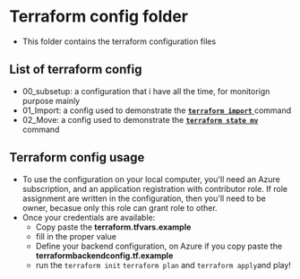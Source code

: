 # Terraform config folder

- This folder contains the terraform configuration files

## List of terraform config

- 00_subsetup: a configuration that i have all the time, for monitorign purpose mainly
- 01_Import: a config used to demonstrate the <a href="https://www.terraform.io/docs/cli/import/index.html" target="_blank"> **`terraform import`** </a> command
- 02_Move: a config used to demonstrate the <a href="https://www.terraform.io/docs/cli/commands/state/mv.html" target="_blank"> **`terraform state mv`** </a> command

## Terraform config usage

- To use the configuration on your local computer, you'll need an Azure subscription, and an application registration with contributor role. If role assignment are written in the configuration, then you'll need to be owner, becasue only this role can grant role to other.
- Once your credentials are available:
  - Copy paste the **terraform.tfvars.example**
  - fill in the proper value
  - Define your backend configuration, on Azure if you copy paste the **terraformbackendconfig.tf.example**
  - run the `terraform init` `terraform plan` and `terraform apply`and play! 